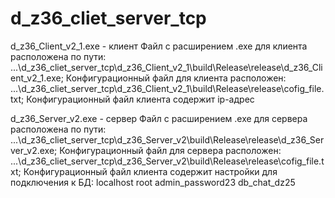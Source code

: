 # d_z36_cliet_server_tcp

d_z36_Client_v2_1.exe - клиент
Файл с расширением .exe для клиента расположена по пути: ...\d_z36_cliet_server_tcp\d_z36_Client_v2_1\build\Release\release\d_z36_Client_v2_1.exe;
Конфигурационный файл для клиента расположен: ...\d_z36_cliet_server_tcp\d_z36_Client_v2_1\build\Release\release\cofig_file.txt;
Конфигурационный файл клиента содержит ip-адрес



d_z36_Server_v2.exe - сервер
Файл с расширением .exe для сервера расположена по пути: ...\d_z36_cliet_server_tcp\d_z36_Server_v2\build\Release\release\d_z36_Server_v2.exe;
Конфигурационный файл для сервера расположен: ...\d_z36_cliet_server_tcp\d_z36_Server_v2\build\Release\release\cofig_file.txt;
Конфигурационный файл клиента содержит настройки для подключения к БД:
localhost
root
admin_password23
db_chat_dz25

